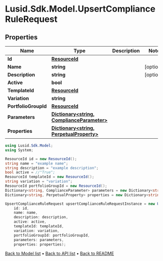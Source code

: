 # Lusid.Sdk.Model.UpsertComplianceRuleRequest

## Properties

Name | Type | Description | Notes
------------ | ------------- | ------------- | -------------
**Id** | [**ResourceId**](ResourceId.md) |  | 
**Name** | **string** |  | [optional] 
**Description** | **string** |  | [optional] 
**Active** | **bool** |  | 
**TemplateId** | [**ResourceId**](ResourceId.md) |  | 
**Variation** | **string** |  | 
**PortfolioGroupId** | [**ResourceId**](ResourceId.md) |  | 
**Parameters** | [**Dictionary&lt;string, ComplianceParameter&gt;**](ComplianceParameter.md) |  | 
**Properties** | [**Dictionary&lt;string, PerpetualProperty&gt;**](PerpetualProperty.md) |  | 

```csharp
using Lusid.Sdk.Model;
using System;

ResourceId id = new ResourceId();
string name = "example name";
string description = "example description";
bool active = //"True";
ResourceId templateId = new ResourceId();
string variation = "variation";
ResourceId portfolioGroupId = new ResourceId();
Dictionary<string, ComplianceParameter> parameters = new Dictionary<string, ComplianceParameter>();
Dictionary<string, PerpetualProperty> properties = new Dictionary<string, PerpetualProperty>();

UpsertComplianceRuleRequest upsertComplianceRuleRequestInstance = new UpsertComplianceRuleRequest(
    id: id,
    name: name,
    description: description,
    active: active,
    templateId: templateId,
    variation: variation,
    portfolioGroupId: portfolioGroupId,
    parameters: parameters,
    properties: properties);
```

[Back to Model list](../README.md#documentation-for-models) &#8226; [Back to API list](../README.md#documentation-for-api-endpoints) &#8226; [Back to README](../README.md)

